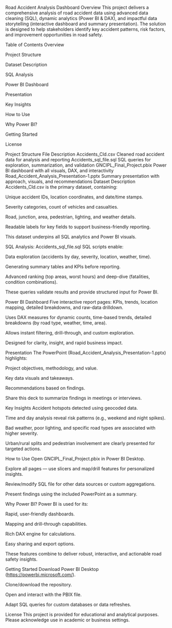 Road Accident Analysis Dashboard
Overview
This project delivers a comprehensive analysis of road accident data using advanced data cleaning (SQL), dynamic analytics (Power BI & DAX), and impactful data storytelling (interactive dashboard and summary presentation). The solution is designed to help stakeholders identify key accident patterns, risk factors, and improvement opportunities in road safety.

Table of Contents
Overview

Project Structure

Dataset Description

SQL Analysis

Power BI Dashboard

Presentation

Key Insights

How to Use

Why Power BI?

Getting Started

License

Project Structure
File	Description
Accidents_Cld.csv	Cleaned road accident data for analysis and reporting
Accidents_sql_file.sql	SQL queries for exploration, summarization, and validation
GNCIPL_Final_Project.pbix	Power BI dashboard with all visuals, DAX, and interactivity
Road_Accident_Analysis_Presentation-1.pptx	Summary presentation with approach, visuals, and recommendations
Dataset Description
Accidents_Cld.csv is the primary dataset, containing:

Unique accident IDs, location coordinates, and date/time stamps.

Severity categories, count of vehicles and casualties.

Road, junction, area, pedestrian, lighting, and weather details.

Readable labels for key fields to support business-friendly reporting.

This dataset underpins all SQL analytics and Power BI visuals.

SQL Analysis: Accidents_sql_file.sql
SQL scripts enable:

Data exploration (accidents by day, severity, location, weather, time).

Generating summary tables and KPIs before reporting.

Advanced ranking (top areas, worst hours) and deep-dive (fatalities, condition combinations).

These queries validate results and provide structured input for Power BI.

Power BI Dashboard
Five interactive report pages: KPIs, trends, location mapping, detailed breakdowns, and raw-data drilldown.

Uses DAX measures for dynamic counts, time-based trends, detailed breakdowns (by road type, weather, time, area).

Allows instant filtering, drill-through, and custom exploration.

Designed for clarity, insight, and rapid business impact.

Presentation
The PowerPoint (Road_Accident_Analysis_Presentation-1.pptx) highlights:

Project objectives, methodology, and value.

Key data visuals and takeaways.

Recommendations based on findings.

Share this deck to summarize findings in meetings or interviews.

Key Insights
Accident hotspots detected using geocoded data.

Time and day analysis reveal risk patterns (e.g., weekend and night spikes).

Bad weather, poor lighting, and specific road types are associated with higher severity.

Urban/rural splits and pedestrian involvement are clearly presented for targeted actions.

How to Use
Open GNCIPL_Final_Project.pbix in Power BI Desktop.

Explore all pages — use slicers and map/drill features for personalized insights.

Review/modify SQL file for other data sources or custom aggregations.

Present findings using the included PowerPoint as a summary.

Why Power BI?
Power BI is used for its:

Rapid, user-friendly dashboards.

Mapping and drill-through capabilities.

Rich DAX engine for calculations.

Easy sharing and export options.

These features combine to deliver robust, interactive, and actionable road safety insights.

Getting Started
Download Power BI Desktop (https://powerbi.microsoft.com/).

Clone/download the repository.

Open and interact with the PBIX file.

Adapt SQL queries for custom databases or data refreshes.

License
This project is provided for educational and analytical purposes. Please acknowledge use in academic or business settings.
